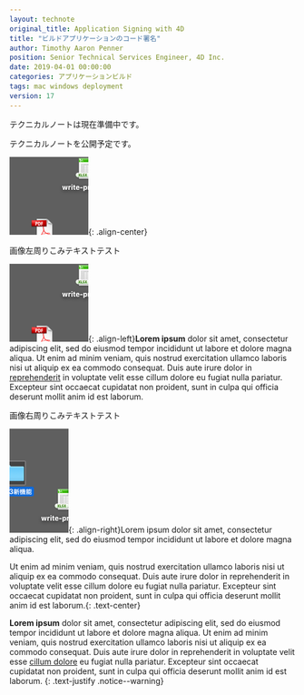 ```yaml
---
layout: technote
original_title: Application Signing with 4D
title: "ビルドアプリケーションのコード署名"
author: Timothy Aaron Penner
position: Senior Technical Services Engineer, 4D Inc.
date: 2019-04-01 00:00:00
categories: アプリケーションビルド
tags: mac windows deployment
version: 17
---
```


テクニカルノートは現在準備中です。
<!--more-->

テクニカルノートを公開予定です。

![screenshot1](/images/AppSign-1.png){: .align-center}

画像左周りこみテキストテスト

![screenshot1](/images/AppSign-1.png){: .align-left}**Lorem ipsum** dolor sit amet, consectetur adipiscing elit, sed do eiusmod tempor incididunt ut labore et dolore magna aliqua. Ut enim ad minim veniam, quis nostrud exercitation ullamco laboris nisi ut aliquip ex ea commodo consequat. Duis aute irure dolor in [reprehenderit](#) in voluptate velit esse cillum dolore eu fugiat nulla pariatur. Excepteur sint occaecat cupidatat non proident, sunt in culpa qui officia deserunt mollit anim id est laborum.

画像右周りこみテキストテスト

![My helpful screenshot-2](/images/AppSign-2.png){: .align-right}Lorem ipsum dolor sit amet, consectetur adipiscing elit, sed do eiusmod tempor incididunt ut labore et dolore magna aliqua. 

Ut enim ad minim veniam, quis nostrud exercitation ullamco laboris nisi ut aliquip ex ea commodo consequat. Duis aute irure dolor in reprehenderit in voluptate velit esse cillum dolore eu fugiat nulla pariatur. Excepteur sint occaecat cupidatat non proident, sunt in culpa qui officia deserunt mollit anim id est laborum.{: .text-center}

**Lorem ipsum** dolor sit amet, consectetur adipiscing elit, sed do eiusmod tempor incididunt ut labore et dolore magna aliqua. Ut enim ad minim veniam, quis nostrud exercitation ullamco laboris nisi ut aliquip ex ea commodo consequat. Duis aute irure dolor in reprehenderit in voluptate velit esse [cillum dolore](#) eu fugiat nulla pariatur. Excepteur sint occaecat cupidatat non proident, sunt in culpa qui officia deserunt mollit anim id est laborum.
{: .text-justify .notice--warning}

